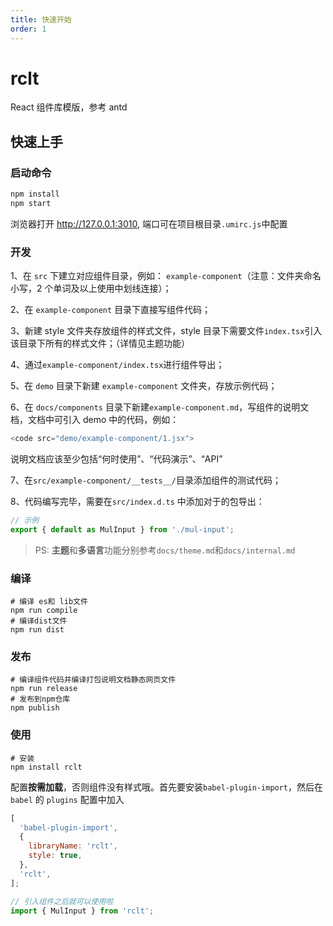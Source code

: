 ```yaml
---
title: 快速开始
order: 1
---
```


# rclt

React 组件库模版，参考 antd

## 快速上手

### 启动命令

```sh
npm install
npm start
```

浏览器打开 http://127.0.0.1:3010, 端口可在项目根目录`.umirc.js`中配置

### 开发

1、在 `src` 下建立对应组件目录，例如： `example-component`（注意：文件夹命名小写，2 个单词及以上使用中划线连接）；

2、在 `example-component` 目录下直接写组件代码；

3、新建 style 文件夹存放组件的样式文件，style 目录下需要文件`index.tsx`引入该目录下所有的样式文件；（详情见主题功能）

4、通过`example-component/index.tsx`进行组件导出；

5、在 `demo` 目录下新建 `example-component` 文件夹，存放示例代码；

6、在 `docs/components` 目录下新建`example-component.md`，写组件的说明文档，文档中可引入 demo 中的代码，例如：

```js
<code src="demo/example-component/1.jsx">
```

说明文档应该至少包括“何时使用”、“代码演示”、“API”

7、在`src/example-component/__tests__/`目录添加组件的测试代码；

8、代码编写完毕，需要在`src/index.d.ts` 中添加对于的包导出：

```js
// 示例
export { default as MulInput } from './mul-input';
```

> PS: **主题**和**多语言**功能分别参考`docs/theme.md`和`docs/internal.md`

### 编译

```shell
# 编译 es和 lib文件
npm run compile
# 编译dist文件
npm run dist
```

### 发布

```shell
# 编译组件代码并编译打包说明文档静态网页文件
npm run release
# 发布到npm仓库
npm publish
```

### 使用

```shell
# 安装
npm install rclt
```

配置**按需加载**，否则组件没有样式哦。首先要安装`babel-plugin-import`，然后在 `babel` 的 `plugins` 配置中加入

```js
[
  'babel-plugin-import',
  {
    libraryName: 'rclt',
    style: true,
  },
  'rclt',
];
```

```js
// 引入组件之后就可以使用啦
import { MulInput } from 'rclt';
```
